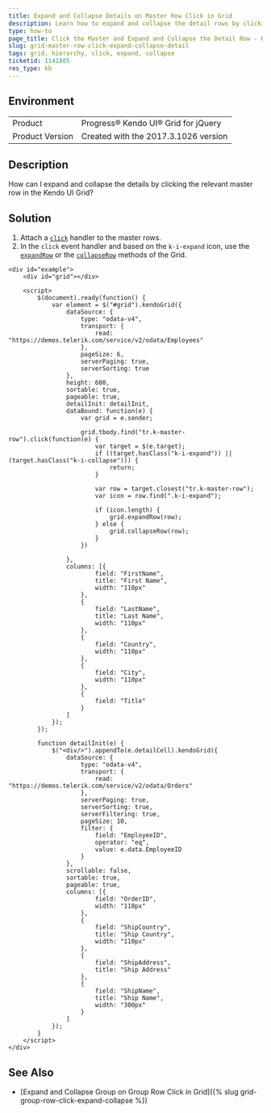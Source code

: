 ```yaml
---
title: Expand and Collapse Details on Master Row Click in Grid
description: Learn how to expand and collapse the detail rows by clicking the master rows in the Kendo UI Grid.
type: how-to
page_title: Click the Master and Expand and Collapse the Detail Row - Kendo UI for jQuery Data Grid
slug: grid-master-row-click-expand-collapse-detail
tags: grid, hierarchy, click, expand, collapse
ticketid: 1141805
res_type: kb
---
```


## Environment

<table>
 <tr>
  <td>Product</td>
  <td>Progress® Kendo UI® Grid for jQuery</td> 
 </tr>
 <tr>
  <td>Product Version</td>
  <td>Created with the 2017.3.1026 version</td>
 </tr>
</table>

## Description

How can I expand and collapse the details by clicking the relevant master row in the Kendo UI Grid?

## Solution

1. Attach a [`click`](https://api.jquery.com/click/) handler to the master rows.
1. In the `click` event handler and based on the `k-i-expand` icon, use the [`expandRow`](https://docs.telerik.com/kendo-ui/api/javascript/ui/grid/methods/expandrow) or the [`collapseRow`](https://docs.telerik.com/kendo-ui/api/javascript/ui/grid/methods/collapserow) methods of the Grid.

```dojo
<div id="example">
    <div id="grid"></div>

    <script>
        $(document).ready(function() {
            var element = $("#grid").kendoGrid({
                dataSource: {
                    type: "odata-v4",
                    transport: {
                        read: "https://demos.telerik.com/service/v2/odata/Employees"
                    },
                    pageSize: 6,
                    serverPaging: true,
                    serverSorting: true
                },
                height: 600,
                sortable: true,
                pageable: true,
                detailInit: detailInit,
                dataBound: function(e) {
                    var grid = e.sender;

                    grid.tbody.find("tr.k-master-row").click(function(e) {
                        var target = $(e.target);
                        if ((target.hasClass("k-i-expand")) || (target.hasClass("k-i-collapse"))) {
                            return;
                        }

                        var row = target.closest("tr.k-master-row");
                        var icon = row.find(".k-i-expand");

                        if (icon.length) {
                            grid.expandRow(row);
                        } else {
                            grid.collapseRow(row);
                        }
                    })

                },
                columns: [{
                        field: "FirstName",
                        title: "First Name",
                        width: "110px"
                    },
                    {
                        field: "LastName",
                        title: "Last Name",
                        width: "110px"
                    },
                    {
                        field: "Country",
                        width: "110px"
                    },
                    {
                        field: "City",
                        width: "110px"
                    },
                    {
                        field: "Title"
                    }
                ]
            });
        });

        function detailInit(e) {
            $("<div/>").appendTo(e.detailCell).kendoGrid({
                dataSource: {
                    type: "odata-v4",
                    transport: {
                        read: "https://demos.telerik.com/service/v2/odata/Orders"
                    },
                    serverPaging: true,
                    serverSorting: true,
                    serverFiltering: true,
                    pageSize: 10,
                    filter: {
                        field: "EmployeeID",
                        operator: "eq",
                        value: e.data.EmployeeID
                    }
                },
                scrollable: false,
                sortable: true,
                pageable: true,
                columns: [{
                        field: "OrderID",
                        width: "110px"
                    },
                    {
                        field: "ShipCountry",
                        title: "Ship Country",
                        width: "110px"
                    },
                    {
                        field: "ShipAddress",
                        title: "Ship Address"
                    },
                    {
                        field: "ShipName",
                        title: "Ship Name",
                        width: "300px"
                    }
                ]
            });
        }
    </script>
</div>
```

## See Also

* [Expand and Collapse Group on Group Row Click in Grid]({% slug grid-group-row-click-expand-collapse %})